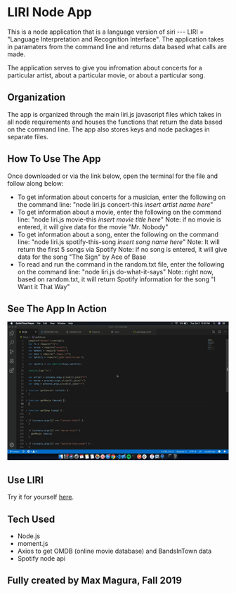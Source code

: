 # LIRI Node App

This is a node application that is a language version of siri --- LIRI = "Language Interpretation and Recognition Interface". The application takes in paramaters from the command line and returns data based what calls are made.

The application serves to give you infromation about concerts for a particular artist, about a particular movie, or about a particular song. 

## Organization

The app is organized through the main liri.js javascript files which takes in all node requirements and houses the functions that return the data based on the command line. The app also stores keys and node packages in separate files. 

## How To Use The App

Once downloaded or via the link below, open the terminal for the file and follow along below:
- To get information about concerts for a musician, enter the following on the command line: "node liri.js concert-this *insert artist name here*"
- To get information about a movie, enter the following on the command line: "node liri.js movie-this *insert movie title here*" 
      Note: if no movie is entered, it will give data for the movie "Mr. Nobody"
- To get information about a song, enter the following on the command line: "node liri.js spotify-this-song *insert song name here*"
      Note: It will return the first 5 songs via Spotify 
      Note: if no song is entered, it will give data for the song "The Sign" by Ace of Base
- To read and run the command in the random.txt file, enter the following on the command line: "node liri.js do-what-it-says"
      Note: right now, based on random.txt, it will return Spotify information for the song "I Want it That Way"

## See The App In Action

![](LIRI.gif)

## Use LIRI

Try it for yourself [here](https://max-magura.github.io).

## Tech Used

- Node.js
- moment.js
- Axios to get OMDB (online movie database) and BandsInTown data
- Spotify node api

## Fully created by Max Magura, Fall 2019
